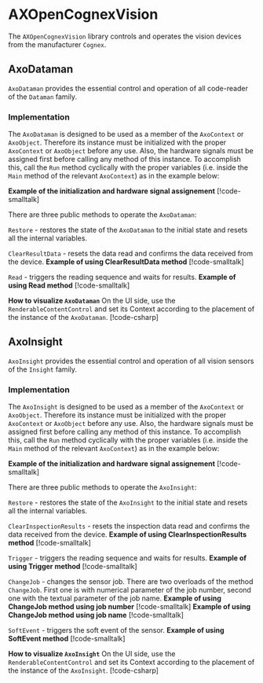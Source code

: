 # AXOpenCognexVision

The `AXOpenCognexVision` library controls and operates the vision devices from the manufacturer `Cognex`. 


## AxoDataman

`AxoDataman` provides the essential control and operation of all code-reader of the `Dataman` family.

### Implementation
The `AxoDataman` is designed to be used as a member of the `AxoContext` or `AxoObject`.
Therefore its instance must be initialized with the proper `AxoContext` or `AxoObject` before any use. 
Also, the hardware signals must be assigned first before calling any method of this instance. 
To accomplish this, call the `Run` method cyclically with the proper variables (i.e. inside the `Main` method of the relevant `AxoContext`) as in the example below:

**Example of the initialization and hardware signal assignement**
[!code-smalltalk[](../../../../src/components.cognex.vision/app/src/Examples/AXOpen.Cognex.Vision/AxoCognexVisionExample.st?name=CognexDatamanHWIO_Assignement)]

There are three public methods to operate the `AxoDataman`:

`Restore` - restores the state of the `AxoDataman` to the initial state and resets all the internal variables.

`ClearResultData` - resets the data read and confirms the data received from the device.
**Example of using ClearResultData method**
[!code-smalltalk[](../../../../src/components.cognex.vision/app/src/Examples/AXOpen.Cognex.Vision/AxoCognexVisionExample.st?name=CognexDatamanClearResultData)]

`Read` - triggers the reading sequence and waits for results.
**Example of using Read method**
[!code-smalltalk[](../../../../src/components.cognex.vision/app/src/Examples/AXOpen.Cognex.Vision/AxoCognexVisionExample.st?name=CognexDatamanRead)]

**How to visualize `AxoDataman`**
On the UI side, use the `RenderableContentControl` and set its Context according to the placement of the instance of the `AxoDataman`.
[!code-csharp[](../../../../src/components.cognex.vision/app/ix-blazor/Pages/AxoCognexVision/AxoCognexVisionExample.razor?name=CognexDatamanRenderedView)]


## AxoInsight

`AxoInsight` provides the essential control and operation of all vision sensors of the `Insight` family.

### Implementation
The `AxoInsight` is designed to be used as a member of the `AxoContext` or `AxoObject`.
Therefore its instance must be initialized with the proper `AxoContext` or `AxoObject` before any use. 
Also, the hardware signals must be assigned first before calling any method of this instance. 
To accomplish this, call the `Run` method cyclically with the proper variables (i.e. inside the `Main` method of the relevant `AxoContext`) as in the example below:

**Example of the initialization and hardware signal assignement**
[!code-smalltalk[](../../../../src/components.cognex.vision/app/src/Examples/AXOpen.Cognex.Vision/AxoCognexVisionExample.st?name=CognexInsightHWIO_Assignement)]

There are three public methods to operate the `AxoInsight`:

`Restore` - restores the state of the `AxoInsight` to the initial state and resets all the internal variables.

`ClearInspectionResults` - resets the inspection data read and confirms the data received from the device.
**Example of using ClearInspectionResults method**
[!code-smalltalk[](../../../../src/components.cognex.vision/app/src/Examples/AXOpen.Cognex.Vision/AxoCognexVisionExample.st?name=CognexInsightClearInspectionResults)]

`Trigger` - triggers the reading sequence and waits for results.
**Example of using Trigger method**
[!code-smalltalk[](../../../../src/components.cognex.vision/app/src/Examples/AXOpen.Cognex.Vision/AxoCognexVisionExample.st?name=CognexInsightTrigger)]

`ChangeJob` - changes the sensor job. There are two overloads of the method `ChangeJob`. First one is with numerical parameter of the job number, second one with the textual parameter of the job name. 
**Example of using ChangeJob method using job number**
[!code-smalltalk[](../../../../src/components.cognex.vision/app/src/Examples/AXOpen.Cognex.Vision/AxoCognexVisionExample.st?name=CognexInsightChangeJobByNumber)]
**Example of using ChangeJob method using job name**
[!code-smalltalk[](../../../../src/components.cognex.vision/app/src/Examples/AXOpen.Cognex.Vision/AxoCognexVisionExample.st?name=CognexInsightChangeJobByName)]

`SoftEvent` - triggers the soft event of the sensor.
**Example of using SoftEvent method**
[!code-smalltalk[](../../../../src/components.cognex.vision/app/src/Examples/AXOpen.Cognex.Vision/AxoCognexVisionExample.st?name=CognexInsightSoftEvent)]

**How to visualize `AxoInsight`**
On the UI side, use the `RenderableContentControl` and set its Context according to the placement of the instance of the `AxoInsight`.
[!code-csharp[](../../../../src/components.cognex.vision/app/ix-blazor/Pages/AxoCognexVision/AxoCognexVisionExample.razor?name=CognexInsightRenderedView)]
